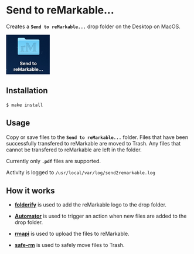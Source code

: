 Send to reMarkable...
=====================

Creates a **`Send to reMarkable...`** drop folder on the Desktop on MacOS.

![](send-to-remarkable.png)

Installation
------------

```
$ make install
```

Usage
-----

Copy or save files to the **`Send to reMarkable...`** folder. Files that have been successfully transfered to reMarkable are moved to Trash.  Any files that cannot be transfered to reMarkable are left in the folder.

Currently only **`.pdf`** files are supported.

Activity is logged to `/usr/local/var/log/send2remarkable.log`

How it works
------------

- **[folderify](https://github.com/lgarron/folderify)** is used to add the reMarkable logo to the drop folder.

- **[Automator](https://support.apple.com/en-ca/guide/automator/welcome/mac)** is used to trigger an action when new files are added to the drop folder.

- **[rmapi](https://github.com/juruen/rmapi)** is used to upload the files to reMarkable.

- **[safe-rm](https://launchpad.net/safe-rm)** is used to safely move files to Trash.





